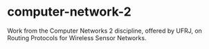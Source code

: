 # computer-network-2
Work from the Computer Networks 2 discipline, offered by UFRJ, on Routing Protocols for Wireless Sensor Networks.
